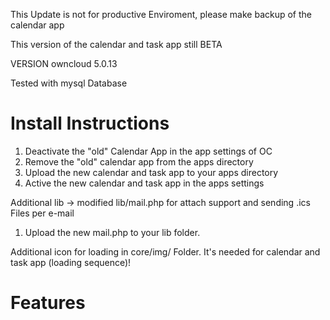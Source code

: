 This Update is not for productive Enviroment, please make backup of the calendar app 

This version of the calendar and task app still BETA 

VERSION owncloud 5.0.13

Tested with mysql Database

Install Instructions
=================

1. Deactivate the "old" Calendar App in the app settings of OC
2. Remove the "old" calendar app from the apps directory
3. Upload the new calendar and task app to your apps directory
4. Active the new calendar and task app in the apps settings

Additional lib -> modified lib/mail.php for attach support and sending .ics Files per e-mail

1. Upload the new mail.php to your lib folder.

Additional icon for loading in core/img/ Folder. It's needed for calendar and task app (loading sequence)!

Features
==================